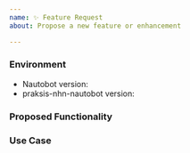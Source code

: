 ```yaml
---
name: ✨ Feature Request
about: Propose a new feature or enhancement

---
```


### Environment
* Nautobot version:  <!-- Example: 2.0.0 -->
* praksis-nhn-nautobot version:  <!-- Example: 1.0.0 -->

<!--
    Describe in detail the new functionality you are proposing.
-->
### Proposed Functionality

<!--
    Convey an example use case for your proposed feature. Write from the
    perspective of a user who would benefit from the proposed
    functionality and describe how.
--->
### Use Case

